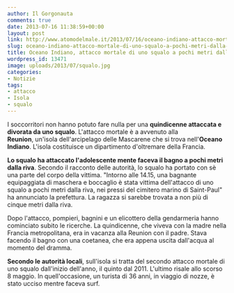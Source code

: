 ```yaml
---
author: Il Gorgonauta
comments: true
date: 2013-07-16 11:38:59+00:00
layout: post
link: http://www.atomodelmale.it/2013/07/16/oceano-indiano-attacco-mortale-di-uno-squalo-a-pochi-metri-dalla-riva/
slug: oceano-indiano-attacco-mortale-di-uno-squalo-a-pochi-metri-dalla-riva
title: Oceano Indiano, attacco mortale di uno squalo a pochi metri dalla riva
wordpress_id: 13471
image: uploads/2013/07/squalo.jpg
categories:
- Notizie
tags:
- attacco
- Isola
- squalo
---
```


I soccorritori non hanno potuto fare nulla per una **quindicenne attaccata e divorata da uno squalo**. L'attacco mortale è a avvenuto alla **Reunion**, un'isola dell'arcipelago delle Mascarene che si trova nell'**Oceano Indiano**. L'isola costituisce un dipartimento d'oltremare della Francia.

**Lo squalo ha attaccato l'adolescente mente faceva il bagno a pochi metri dalla riva**. Secondo il racconto delle autorità, lo squalo ha portato con sè una parte del corpo della vittima. "Intorno alle 14.15, una bagnante equipaggiata di maschera e boccaglio è stata vittima dell'attacco di uno squalo a pochi metri dalla riva, nei pressi del cimitero marino di Saint-Paul" ha annunciato la prefettura. La ragazza si sarebbe trovata a non più di cinque metri dalla riva.

Dopo l'attacco, pompieri, bagnini e un elicottero della gendarmeria hanno cominciato subito le ricerche. La quindicenne, che viveva con la madre nella Francia metropolitana, era in vacanza alla Reunion con il padre. Stava facendo il bagno con una coetanea, che era appena uscita dall'acqua al momento del dramma.

**Secondo le autorità locali**, sull'isola si tratta del secondo attacco mortale di uno squalo dall'inizio dell'anno, il quinto dal 2011. L'ultimo risale allo scorso 8 maggio. In quell'occasione, un turista di 36 anni, in viaggio di nozze, è stato ucciso mentre faceva surf.
